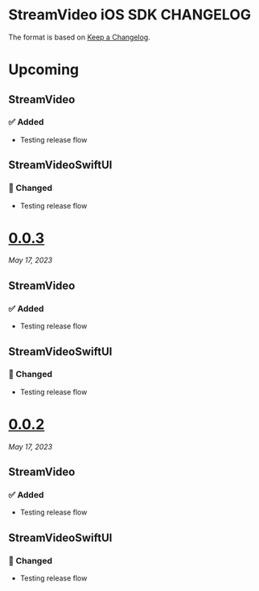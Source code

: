 # StreamVideo iOS SDK CHANGELOG

The format is based on [Keep a Changelog](https://keepachangelog.com/en/1.0.0/).

# Upcoming

## StreamVideo

### ✅ Added

- Testing release flow

## StreamVideoSwiftUI

### 🔄 Changed

- Testing release flow

# [0.0.3](https://github.com/GetStream/stream-video-swift/releases/tag/0.0.3)
_May 17, 2023_

## StreamVideo

### ✅ Added

- Testing release flow

## StreamVideoSwiftUI

### 🔄 Changed

- Testing release flow

# [0.0.2](https://github.com/GetStream/stream-video-swift/releases/tag/0.0.2)
_May 17, 2023_

## StreamVideo

### ✅ Added

- Testing release flow

## StreamVideoSwiftUI

### 🔄 Changed

- Testing release flow
